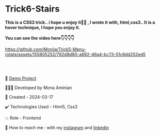 # Trick6-Stairs
 **This is a CSS3 trick.. i hope u enjoy it👧🏻
 , I wrote it with, html,css3..
 It is a hover technique, I hope you enjoy it.**
<br></br>
 **You can see the video here👇👇👇👇**


https://github.com/Moniia/Trick5-Menu-rotate/assets/155805252/792d8d80-a692-46a4-bc73-51c6dd252ed5

<br></br>


🔗 [Demo Project](https://moniia.github.io/Trick5-Menu-rotate/)

👩🏻‍💻 Developed by Mona Aminian

📆 Created - 2024-03-17

✔️ Technologies Used - Html5, Css3

💥 Role - Frontend

📲 How to reach me : with my [instagram](https://www.instagram.com/mona.aminian.web) and [linkedin](https://www.linkedin.com/in/mona-aminian-119427169)
